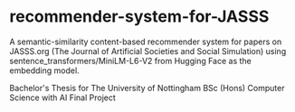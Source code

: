 # recommender-system-for-JASSS

A semantic-similarity content-based recommender system for papers on JASSS.org (The Journal of Artificial Societies and Social Simulation) using sentence_transformers/MiniLM-L6-V2 from Hugging Face as the embedding model.

Bachelor's Thesis for The University of Nottingham BSc (Hons) Computer Science with AI Final Project





